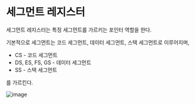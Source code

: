 # 세그먼트 레지스터

세그먼트 레지스터는 특정 세그먼트를 가르키는 포인터 역할을 한다. 

기본적으로 세그먼트는 코드 세그먼트, 데이터 세그먼트, 스택 세그먼트로 이루어지며, 

- CS - 코드 세그먼트
- DS, ES, FS, GS - 데이터 세그먼트
- SS - 스택 세그먼트

를 가르킨다.

![image](https://user-images.githubusercontent.com/59428479/128475815-be1ade52-7c9f-43d4-aa4c-5ed94d0b9311.png)

